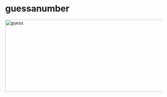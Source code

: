 # guessanumber

<img width="1428" height="233" alt="guess" src="https://github.com/user-attachments/assets/f373b99d-6dd8-404e-81bf-50dc433e3cd1" />

